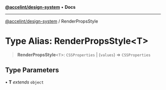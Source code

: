 [**@accelint/design-system**](../README.md) • **Docs**

***

[@accelint/design-system](../README.md) / RenderPropsStyle

# Type Alias: RenderPropsStyle\<T\>

> **RenderPropsStyle**\<`T`\>: `CSSProperties` \| (`values`) => `CSSProperties`

## Type Parameters

• **T** *extends* `object`
